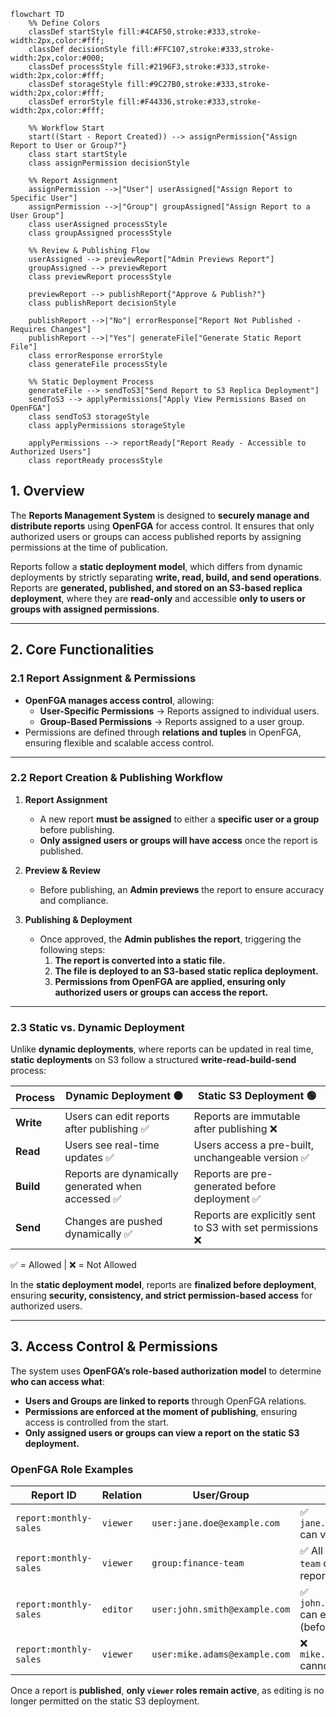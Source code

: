 ```mermaid
flowchart TD
    %% Define Colors
    classDef startStyle fill:#4CAF50,stroke:#333,stroke-width:2px,color:#fff;
    classDef decisionStyle fill:#FFC107,stroke:#333,stroke-width:2px,color:#000;
    classDef processStyle fill:#2196F3,stroke:#333,stroke-width:2px,color:#fff;
    classDef storageStyle fill:#9C27B0,stroke:#333,stroke-width:2px,color:#fff;
    classDef errorStyle fill:#F44336,stroke:#333,stroke-width:2px,color:#fff;

    %% Workflow Start
    start((Start - Report Created)) --> assignPermission{"Assign Report to User or Group?"}
    class start startStyle
    class assignPermission decisionStyle

    %% Report Assignment
    assignPermission -->|"User"| userAssigned["Assign Report to Specific User"]
    assignPermission -->|"Group"| groupAssigned["Assign Report to a User Group"]
    class userAssigned processStyle
    class groupAssigned processStyle

    %% Review & Publishing Flow
    userAssigned --> previewReport["Admin Previews Report"]
    groupAssigned --> previewReport
    class previewReport processStyle

    previewReport --> publishReport{"Approve & Publish?"}
    class publishReport decisionStyle

    publishReport -->|"No"| errorResponse["Report Not Published - Requires Changes"]
    publishReport -->|"Yes"| generateFile["Generate Static Report File"]
    class errorResponse errorStyle
    class generateFile processStyle

    %% Static Deployment Process
    generateFile --> sendToS3["Send Report to S3 Replica Deployment"]
    sendToS3 --> applyPermissions["Apply View Permissions Based on OpenFGA"]
    class sendToS3 storageStyle
    class applyPermissions storageStyle

    applyPermissions --> reportReady["Report Ready - Accessible to Authorized Users"]
    class reportReady processStyle
```

## **1. Overview**  

The **Reports Management System** is designed to **securely manage and distribute reports** using **OpenFGA** for access control. It ensures that only authorized users or groups can access published reports by assigning permissions at the time of publication.  

Reports follow a **static deployment model**, which differs from dynamic deployments by strictly separating **write, read, build, and send operations**. Reports are **generated, published, and stored on an S3-based replica deployment**, where they are **read-only** and accessible **only to users or groups with assigned permissions**.  

---

## **2. Core Functionalities**  

### **2.1 Report Assignment & Permissions**  
- **OpenFGA manages access control**, allowing:  
  - **User-Specific Permissions** → Reports assigned to individual users.  
  - **Group-Based Permissions** → Reports assigned to a user group.  
- Permissions are defined through **relations and tuples** in OpenFGA, ensuring flexible and scalable access control.  

---

### **2.2 Report Creation & Publishing Workflow**  

1. **Report Assignment**  
   - A new report **must be assigned** to either a **specific user or a group** before publishing.  
   - **Only assigned users or groups will have access** once the report is published.  

2. **Preview & Review**  
   - Before publishing, an **Admin previews** the report to ensure accuracy and compliance.  

3. **Publishing & Deployment**  
   - Once approved, the **Admin publishes the report**, triggering the following steps:  
     1. **The report is converted into a static file.**  
     2. **The file is deployed to an S3-based static replica deployment.**  
     3. **Permissions from OpenFGA are applied, ensuring only authorized users or groups can access the report.**  

---

### **2.3 Static vs. Dynamic Deployment**  

Unlike **dynamic deployments**, where reports can be updated in real time, **static deployments** on S3 follow a structured **write-read-build-send** process:  

| **Process** | **Dynamic Deployment** 🟠 | **Static S3 Deployment** 🟢 |
|------------|--------------------------|---------------------------|
| **Write** | Users can edit reports after publishing ✅ | Reports are immutable after publishing ❌ |
| **Read** | Users see real-time updates ✅ | Users access a pre-built, unchangeable version ✅ |
| **Build** | Reports are dynamically generated when accessed ✅ | Reports are pre-generated before deployment ✅ |
| **Send** | Changes are pushed dynamically ✅ | Reports are explicitly sent to S3 with set permissions ❌ |

✅ = Allowed | ❌ = Not Allowed  

In the **static deployment model**, reports are **finalized before deployment**, ensuring **security, consistency, and strict permission-based access** for authorized users.  

---

## **3. Access Control & Permissions**  

The system uses **OpenFGA’s role-based authorization model** to determine **who can access what**:  

- **Users and Groups are linked to reports** through OpenFGA relations.  
- **Permissions are enforced at the moment of publishing**, ensuring access is controlled from the start.  
- **Only assigned users or groups can view a report on the static S3 deployment.**  

### **OpenFGA Role Examples**  

| **Report ID** | **Relation** | **User/Group** | **Access** |
|------------|------------|----------------|------------|
| `report:monthly-sales` | `viewer` | `user:jane.doe@example.com` | ✅ `jane.doe@example.com` can view the report |
| `report:monthly-sales` | `viewer` | `group:finance-team` | ✅ All users in `finance-team` can view the report |
| `report:monthly-sales` | `editor` | `user:john.smith@example.com` | ✅ `john.smith@example.com` can edit the report (before publishing) |
| `report:monthly-sales` | `viewer` | `user:mike.adams@example.com` | ❌ `mike.adams@example.com` cannot view the report |

Once a report is **published**, **only `viewer` roles remain active**, as editing is no longer permitted on the static S3 deployment.  

